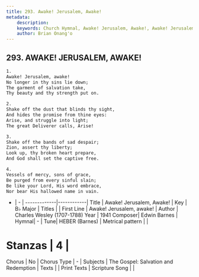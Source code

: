 ```yaml
---
title: 293. Awake! Jerusalem, Awake!
metadata:
    description: 
    keywords: Church Hymnal, Awake! Jerusalem, Awake!, Awake! Jerusalem, awake!, 
    author: Brian Onang'o
---
```



## 293. AWAKE! JERUSALEM, AWAKE!

```txt
1.
Awake! Jerusalem, awake! 
No longer in thy sins lie down; 
The garment of salvation take, 
Thy beauty and thy strength put on. 

2.
Shake off the dust that blinds thy sight, 
And hides the promise from thine eyes: 
Arise, and struggle into light; 
The great Deliverer calls, Arise! 

3.
Shake off the bands of sad despair; 
Zion, assert thy liberty; 
Look up, thy broken heart prepare, 
And God shall set the captive free. 

4.
Vessels of mercy, sons of grace, 
Be purged from every sinful slain; 
Be like your Lord, His word embrace, 
Nor bear His hallowed name in vain.
```

- |   -  |
-------------|------------|
Title | Awake! Jerusalem, Awake! |
Key | B♭ Major |
Titles |  |
First Line | Awake! Jerusalem, awake! |
Author | Charles Wesley (1707-1788)
Year | 1941
Composer| Edwin Barnes |
Hymnal|  - |
Tune| HEBER (Barnes) |
Metrical pattern | |
# Stanzas | 4 |
Chorus | No |
Chorus Type | - |
Subjects | The Gospel: Salvation and Redemption |
Texts |  |
Print Texts | 
Scripture Song |  |
  
